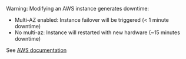 <!-- markdownlint-disable-next-line MD041 // this content is included in section -->
Warning: Modifying an AWS instance generates downtime:

- Multi-AZ enabled: Instance failover will be triggered (< 1 minute downtime)
- No multi-az: Instance will restarted with new hardware (~15 minutes downtime)

See [AWS documentation](https://docs.aws.amazon.com/AmazonRDS/latest/UserGuide/Overview.DBInstance.Modifying.html)
